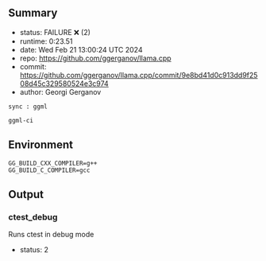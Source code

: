## Summary

- status:  FAILURE ❌ (2)
- runtime: 0:23.51
- date:    Wed Feb 21 13:00:24 UTC 2024
- repo:    https://github.com/ggerganov/llama.cpp
- commit:  https://github.com/ggerganov/llama.cpp/commit/9e8bd41d0c913dd9f2508d45c329580524e3c974
- author:  Georgi Gerganov
```
sync : ggml

ggml-ci
```

## Environment

```
GG_BUILD_CXX_COMPILER=g++
GG_BUILD_C_COMPILER=gcc
```

## Output

### ctest_debug

Runs ctest in debug mode
- status: 2
```

```

